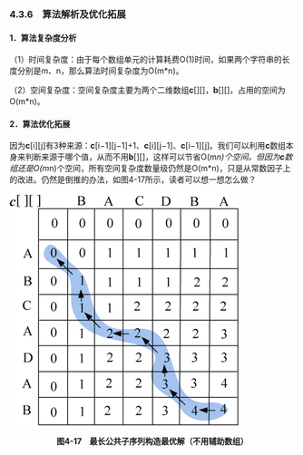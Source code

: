 ### 4.3.6　算法解析及优化拓展

#### 1．算法复杂度分析

（1）时间复杂度：由于每个数组单元的计算耗费Ο(1)时间，如果两个字符串的长度分别是m、n，那么算法时间复杂度为Ο(m*n)。

（2）空间复杂度：空间复杂度主要为两个二维数组**c**[][]，**b**[][]，占用的空间为O(m*n)。

#### 2．算法优化拓展

因为**c**[i][j]有3种来源：**c**[i−1][j−1]+1、**c**[i][j−1]、**c**[i−1][j]。我们可以利用**c**数组本身来判断来源于哪个值，从而不用**b**[][]，这样可以节省O(m*n)个空间。但因为**c**数组还是O(m*n)个空间，所有空间复杂度数量级仍然是O(m*n)，只是从常数因子上的改进。仍然是倒推的办法，如图4-17所示，读者可以想一想怎么做？

![297.png](../images/297.png)
<center class="my_markdown"><b class="my_markdown">图4-17　最长公共子序列构造最优解（不用辅助数组）</b></center>

